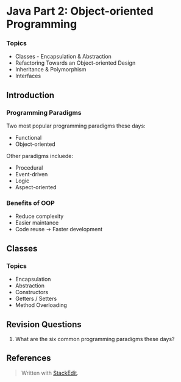 # Java Part 2: Object-oriented Programming

### Topics
- Classes - Encapsulation & Abstraction
- Refactoring Towards an Object-oriented Design
- Inheritance & Polymorphism
- Interfaces


## Introduction 

### Programming Paradigms

Two most popular programming paradigms these days:
- Functional
- Object-oriented 

Other paradigms incluede:

- Procedural
- Event-driven
- Logic
- Aspect-oriented

### Benefits of OOP

- Reduce complexity
- Easier maintance
- Code reuse $\rightarrow$ Faster development

## Classes

### Topics

- Encapsulation
- Abstraction
- Constructors
- Getters / Setters
- Method Overloading






## Revision Questions

1. What are the six common programming paradigms these days?





## References






> Written with [StackEdit](https://stackedit.io/).
<!--stackedit_data:
eyJoaXN0b3J5IjpbLTgyOTA1MzQyMSwxMzc2Nzg3MjIsMTQ3Mj
I3ODc0NiwtMjc4NTkxMjY5LDc2OTMwOTYxMiwxNjM1MjgyMzgy
LDE1NTEyMTQxNzIsOTEyMjY1ODI0LC0xOTA4NDY0NTU5XX0=
-->